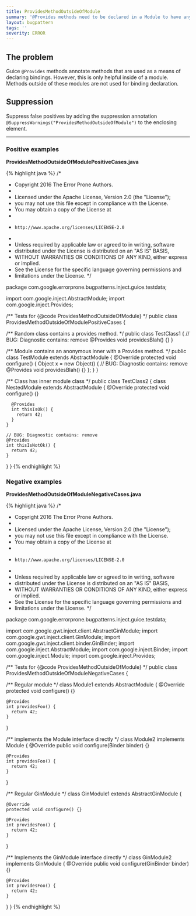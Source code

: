 ```yaml
---
title: ProvidesMethodOutsideOfModule
summary: '@Provides methods need to be declared in a Module to have any effect.'
layout: bugpattern
tags: ''
severity: ERROR
---
```


<!--
*** AUTO-GENERATED, DO NOT MODIFY ***
To make changes, edit the @BugPattern annotation or the explanation in docs/bugpattern.
-->


## The problem
Guice `@Provides` methods annotate methods that are used as a means of declaring
bindings. However, this is only helpful inside of a module. Methods outside of
these modules are not used for binding declaration.

## Suppression
Suppress false positives by adding the suppression annotation `@SuppressWarnings("ProvidesMethodOutsideOfModule")` to the enclosing element.


----------

### Positive examples
__ProvidesMethodOutsideOfModulePositiveCases.java__

{% highlight java %}
/*
 * Copyright 2016 The Error Prone Authors.
 *
 * Licensed under the Apache License, Version 2.0 (the "License");
 * you may not use this file except in compliance with the License.
 * You may obtain a copy of the License at
 *
 *     http://www.apache.org/licenses/LICENSE-2.0
 *
 * Unless required by applicable law or agreed to in writing, software
 * distributed under the License is distributed on an "AS IS" BASIS,
 * WITHOUT WARRANTIES OR CONDITIONS OF ANY KIND, either express or implied.
 * See the License for the specific language governing permissions and
 * limitations under the License.
 */

package com.google.errorprone.bugpatterns.inject.guice.testdata;

import com.google.inject.AbstractModule;
import com.google.inject.Provides;

/** Tests for {@code ProvidesMethodOutsideOfModule} */
public class ProvidesMethodOutsideOfModulePositiveCases {

  /** Random class contains a provides method. */
  public class TestClass1 {
    // BUG: Diagnostic contains: remove
    @Provides
    void providesBlah() {}
  }

  /** Module contains an anonymous inner with a Provides method. */
  public class TestModule extends AbstractModule {
    @Override
    protected void configure() {
      Object x =
          new Object() {
            // BUG: Diagnostic contains: remove
            @Provides
            void providesBlah() {}
          };
    }
  }

  /** Class has inner module class */
  public class TestClass2 {
    class NestedModule extends AbstractModule {
      @Override
      protected void configure() {}

      @Provides
      int thisIsOk() {
        return 42;
      }
    }

    // BUG: Diagnostic contains: remove
    @Provides
    int thisIsNotOk() {
      return 42;
    }
  }
}
{% endhighlight %}

### Negative examples
__ProvidesMethodOutsideOfModuleNegativeCases.java__

{% highlight java %}
/*
 * Copyright 2016 The Error Prone Authors.
 *
 * Licensed under the Apache License, Version 2.0 (the "License");
 * you may not use this file except in compliance with the License.
 * You may obtain a copy of the License at
 *
 *     http://www.apache.org/licenses/LICENSE-2.0
 *
 * Unless required by applicable law or agreed to in writing, software
 * distributed under the License is distributed on an "AS IS" BASIS,
 * WITHOUT WARRANTIES OR CONDITIONS OF ANY KIND, either express or implied.
 * See the License for the specific language governing permissions and
 * limitations under the License.
 */

package com.google.errorprone.bugpatterns.inject.guice.testdata;

import com.google.gwt.inject.client.AbstractGinModule;
import com.google.gwt.inject.client.GinModule;
import com.google.gwt.inject.client.binder.GinBinder;
import com.google.inject.AbstractModule;
import com.google.inject.Binder;
import com.google.inject.Module;
import com.google.inject.Provides;

/** Tests for {@code ProvidesMethodOutsideOfModule} */
public class ProvidesMethodOutsideOfModuleNegativeCases {

  /** Regular module */
  class Module1 extends AbstractModule {
    @Override
    protected void configure() {}

    @Provides
    int providesFoo() {
      return 42;
    }
  }

  /** implements the Module interface directly */
  class Module2 implements Module {
    @Override
    public void configure(Binder binder) {}

    @Provides
    int providesFoo() {
      return 42;
    }
  }

  /** Regular GinModule */
  class GinModule1 extends AbstractGinModule {

    @Override
    protected void configure() {}

    @Provides
    int providesFoo() {
      return 42;
    }
  }

  /** Implements the GinModule interface directly */
  class GinModule2 implements GinModule {
    @Override
    public void configure(GinBinder binder) {}

    @Provides
    int providesFoo() {
      return 42;
    }
  }
}
{% endhighlight %}

